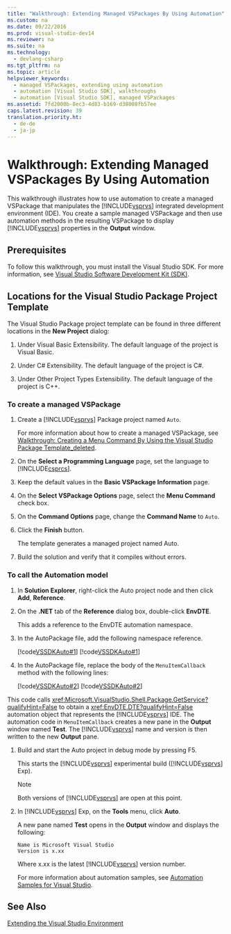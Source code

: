 ```yaml
---
title: "Walkthrough: Extending Managed VSPackages By Using Automation"
ms.custom: na
ms.date: 09/22/2016
ms.prod: visual-studio-dev14
ms.reviewer: na
ms.suite: na
ms.technology: 
  - devlang-csharp
ms.tgt_pltfrm: na
ms.topic: article
helpviewer_keywords: 
  - managed VSPackages, extending using automation
  - automation [Visual Studio SDK], walkthroughs
  - automation [Visual Studio SDK], managed VSPackages
ms.assetid: 7fd2000b-8ec3-4d83-b169-d38008fb57ee
caps.latest.revision: 39
translation.priority.ht: 
  - de-de
  - ja-jp
---
```

# Walkthrough: Extending Managed VSPackages By Using Automation
This walkthrough illustrates how to use automation to create a managed VSPackage that manipulates the [!INCLUDE[vsprvs](../vs140/includes/vsprvs_md.md)] integrated development environment (IDE). You create a sample managed VSPackage and then use automation methods in the resulting VSPackage to display [!INCLUDE[vsprvs](../vs140/includes/vsprvs_md.md)] properties in the **Output** window.  
  
## Prerequisites  
 To follow this walkthrough, you must install the Visual Studio SDK. For more information, see [Visual Studio Software Development Kit (SDK)](../vs140/visual-studio-sdk.md).  
  
## Locations for the Visual Studio Package Project Template  
 The Visual Studio Package project template can be found in three different locations in the **New Project** dialog:  
  
1.  Under Visual Basic Extensibility. The default language of the project is Visual Basic.  
  
2.  Under C# Extensibility. The default language of the project is C#.  
  
3.  Under Other Project Types Extensibility. The default language of the project is C++.  
  
### To create a managed VSPackage  
  
1.  Create a [!INCLUDE[vsprvs](../vs140/includes/vsprvs_md.md)] Package project named `Auto`.  
  
     For more information about how to create a managed VSPackage, see [Walkthrough: Creating a Menu Command By Using the Visual Studio Package Template_deleted](../Topic/Walkthrough:%20Creating%20a%20Menu%20Command%20By%20Using%20the%20Visual%20Studio%20Package%20Template_deleted.md).  
  
2.  On the **Select a Programming Language** page, set the language to [!INCLUDE[csprcs](../vs140/includes/csprcs_md.md)].  
  
3.  Keep the default values in the **Basic VSPackage Information** page.  
  
4.  On the **Select VSPackage Options** page, select the **Menu Command** check box.  
  
5.  On the **Command Options** page, change the **Command Name** to `Auto`.  
  
6.  Click the **Finish** button.  
  
     The template generates a managed project named Auto.  
  
7.  Build the solution and verify that it compiles without errors.  
  
### To call the Automation model  
  
1.  In **Solution Explorer**, right-click the Auto project node and then click **Add**, **Reference**.  
  
2.  On the **.NET** tab of the **Reference** dialog box, double-click **EnvDTE**.  
  
     This adds a reference to the EnvDTE automation namespace.  
  
3.  In the AutoPackage file, add the following namespace reference.  
  
     [!code[VSSDKAuto#1](../vs140/codesnippet/CSharp/walkthrough--extending-managed-vspackages-by-using-automation_1.cs)]
[!code[VSSDKAuto#1](../vs140/codesnippet/VisualBasic/walkthrough--extending-managed-vspackages-by-using-automation_1.vb)]
  
  
4.  In the AutoPackage file, replace the body of the `MenuItemCallback` method with the following lines:  
  
     [!code[VSSDKAuto#2](../vs140/codesnippet/CSharp/walkthrough--extending-managed-vspackages-by-using-automation_2.cs)]
[!code[VSSDKAuto#2](../vs140/codesnippet/VisualBasic/walkthrough--extending-managed-vspackages-by-using-automation_2.vb)]
  
  
 This code calls <xref:Microsoft.VisualStudio.Shell.Package.GetService?qualifyHint=False> to obtain a <xref:EnvDTE.DTE?qualifyHint=False> automation object that represents the [!INCLUDE[vsprvs](../vs140/includes/vsprvs_md.md)] IDE. The automation code in `MenuItemCallback` creates a new pane in the **Output** window named **Test**. The [!INCLUDE[vsprvs](../vs140/includes/vsprvs_md.md)] name and version is then written to the new **Output** pane.  
  
1.  Build and start the Auto project in debug mode by pressing F5.  
  
     This starts the [!INCLUDE[vsprvs](../vs140/includes/vsprvs_md.md)] experimental build ([!INCLUDE[vsprvs](../vs140/includes/vsprvs_md.md)] Exp).  
  
    > [!NOTE]
    >  Both versions of [!INCLUDE[vsprvs](../vs140/includes/vsprvs_md.md)] are open at this point.  
  
2.  In [!INCLUDE[vsprvs](../vs140/includes/vsprvs_md.md)] Exp, on the **Tools** menu, click **Auto**.  
  
     A new pane named **Test** opens in the **Output** window and displays the following:  
  
    ```  
    Name is Microsoft Visual Studio  
    Version is x.xx  
    ```  
  
     Where x.xx is the latest [!INCLUDE[vsprvs](../vs140/includes/vsprvs_md.md)] version number.  
  
     For more information about automation samples, see [Automation Samples for Visual Studio](http://www.microsoft.com/downloads/details.aspx?familyid=3ff9c915-30e5-430e-95b3-621dccd25150&displaylang=en).  
  
## See Also  
 [Extending the Visual Studio Environment](assetId:///4173a963-7ac7-4966-9bb7-e28a9d9f6792)